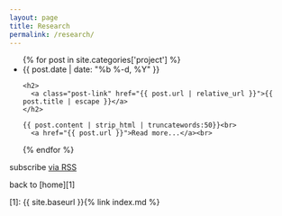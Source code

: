 ```yaml
---
layout: page
title: Research
permalink: /research/
---
```


<!-- <strong>Posts</strong> -->

<ul class="post-list">
{% for post in site.categories['project'] %}
  <li>
    <span class="post-meta">{{ post.date | date: "%b %-d, %Y" }}</span>

    <h2>
      <a class="post-link" href="{{ post.url | relative_url }}">{{ post.title | escape }}</a>
    </h2>

 	{{ post.content | strip_html | truncatewords:50}}<br>
      <a href="{{ post.url }}">Read more...</a><br>
  </li>

{% endfor %}
</ul>

<p class="rss-subscribe">subscribe <a href="{{ "/feed.xml" | relative_url }}">via RSS</a></p>

back to [home][1]

[1]: {{ site.baseurl }}{% link index.md %}